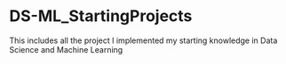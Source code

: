 # DS-ML_StartingProjects
This includes all the project I implemented my starting knowledge in Data Science and Machine Learning   
